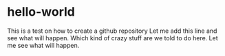 # hello-world
This is a test on how to create a github repository
Let me add this line and see what will happen. Which kind of crazy stuff are we told to do here. Let me see what will happen.
